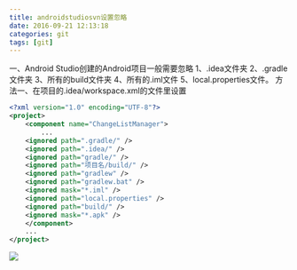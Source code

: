```yaml
---
title: androidstudiosvn设置忽略
date: 2016-09-21 12:13:18
categories: git
tags: [git]
---
```


一、Android Studio创建的Android项目一般需要忽略
1、.idea文件夹
2、.gradle文件夹
3、所有的build文件夹
4、所有的.iml文件
5、local.properties文件。
方法一、在项目的.idea/workspace.xml的文件里设置
```xml
<?xml version="1.0" encoding="UTF-8"?>    
<project>    
    <component name="ChangeListManager">    
        ...    
    <ignored path=".gradle/" />     
    <ignored path=".idea/" />     
    <ignored path="gradle/" />   
    <ignored path="项目名/build/" />    
    <ignored path="gradlew" />    
    <ignored path="gradlew.bat" />    
    <ignored mask="*.iml" />     
    <ignored path="local.properties" />    
    <ignored path="build/" />   
    <ignored mask="*.apk" />  
    </component>    
    ...    
</project>    
```
[![](http://a1.eoeandroid.com/attachment/forum/201607/18/172122qdxadmdcidnzabmb.png)](http://a1.eoeandroid.com/attachment/forum/201607/18/172122qdxadmdcidnzabmb.png)

